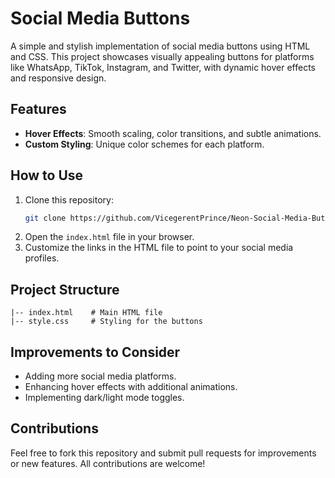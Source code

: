 # Social Media Buttons

A simple and stylish implementation of social media buttons using HTML and CSS. This project showcases visually appealing buttons for platforms like WhatsApp, TikTok, Instagram, and Twitter, with dynamic hover effects and responsive design.

## Features

- **Hover Effects**: Smooth scaling, color transitions, and subtle animations.
- **Custom Styling**: Unique color schemes for each platform.

## How to Use

1. Clone this repository:
   ```bash
   git clone https://github.com/VicegerentPrince/Neon-Social-Media-Buttons.git
   ```
2. Open the `index.html` file in your browser.
3. Customize the links in the HTML file to point to your social media profiles.

## Project Structure

```
|-- index.html    # Main HTML file
|-- style.css     # Styling for the buttons
```

## Improvements to Consider

- Adding more social media platforms.
- Enhancing hover effects with additional animations.
- Implementing dark/light mode toggles.

## Contributions

Feel free to fork this repository and submit pull requests for improvements or new features. All contributions are welcome!

